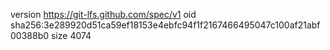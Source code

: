 version https://git-lfs.github.com/spec/v1
oid sha256:3e289920d51ca59ef18153e4ebfc94f1f2167466495047c100af21abf00388b0
size 4074
